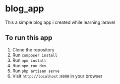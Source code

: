 # blog_app
This a simple blog app i created while learning laravel

## To run this app

1. Clone the repository
2. Run `composer install`
3. Run `npm install`
4. Run `npm run dev`
5. Run `php artisan serve`
6. Visit `http://localhost:8000` in your browser
```
